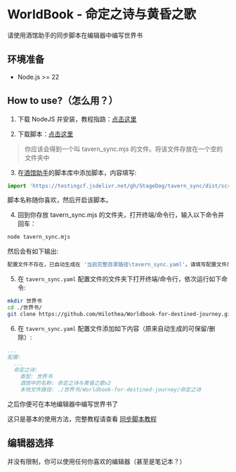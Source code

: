 # WorldBook - 命定之诗与黄昏之歌

请使用酒馆助手的同步脚本在编辑器中编写世界书

## 环境准备

- Node.js >= 22

## How to use?（怎么用？）

1. 下载 NodeJS 并安装，教程指路：[点击这里](https://stagedog.github.io/%E9%9D%92%E7%A9%BA%E8%8E%89/%E5%B7%A5%E5%85%B7%E7%BB%8F%E9%AA%8C/%E5%AE%9E%E6%97%B6%E7%BC%96%E5%86%99%E5%89%8D%E7%AB%AF%E7%95%8C%E9%9D%A2%E6%88%96%E8%84%9A%E6%9C%AC/%E7%8E%AF%E5%A2%83%E5%87%86%E5%A4%87/)

2. 下载脚本：[点击这里](https://gitgud.io/StageDog/tavern_sync/-/raw/main/dist/tavern_sync.mjs?inline=false)

> 你应该会得到一个叫 tavern_sync.mjs 的文件。将该文件存放在一个空的文件夹中

3. 在[酒馆助手](https://n0vi028.github.io/JS-Slash-Runner-Doc/guide/%E5%85%B3%E4%BA%8E%E9%85%92%E9%A6%86%E5%8A%A9%E6%89%8B/%E5%AE%89%E8%A3%85%E4%B8%8E%E6%9B%B4%E6%96%B0.html)的脚本库中添加脚本，内容填写:

```javascript
import 'https://testingcf.jsdelivr.net/gh/StageDog/tavern_sync/dist/script.js'
```

脚本名称随你喜欢，然后开启该脚本。

4. 回到你存放 tavern_sync.mjs 的文件夹，打开终端/命令行，输入以下命令并回车：

```bash
node tavern_sync.mjs
```

然后会有如下输出:

```bash
配置文件不存在，已自动生成在 '当前完整目录路径\tavern_sync.yaml'，请填写配置文件后重新运行
```

5. 在 `tavern_sync.yaml` 配置文件的文件夹下打开终端/命令行，依次运行如下命令:

```bash
mkdir 世界书
cd ./世界书/
git clone https://github.com/Hilothea/Worldbook-for-destined-journey.git
```

6. 在 `tavern_sync.yaml` 配置文件添加如下内容（原来自动生成的可保留/删除）:

```yaml
...
配置:
  ...
  命定之诗:
    类型: 世界书
    酒馆中的名称: 命定之诗与黄昏之歌v2
    本地文件路径: ./世界书/Worldbook-for-destined-journey/命定之诗
```

之后你便可在本地编辑器中编写世界书了

这只是基本的使用方法，完整教程请查看 [同步脚本教程](https://stagedog.github.io/%E9%9D%92%E7%A9%BA%E8%8E%89/%E5%B7%A5%E5%85%B7%E7%BB%8F%E9%AA%8C/%E5%AE%9E%E6%97%B6%E7%BC%96%E5%86%99%E8%A7%92%E8%89%B2%E5%8D%A1%E3%80%81%E4%B8%96%E7%95%8C%E4%B9%A6%E6%88%96%E9%A2%84%E8%AE%BE/%E4%BD%BF%E7%94%A8%E8%AF%B4%E6%98%8E/)

## 编辑器选择

并没有限制，你可以使用任何你喜欢的编辑器（甚至是笔记本？）
